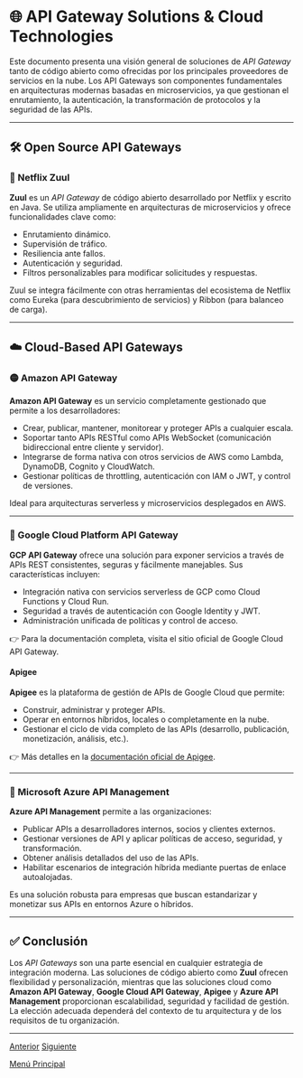 # 🌐 API Gateway Solutions & Cloud Technologies

Este documento presenta una visión general de soluciones de *API Gateway* tanto de código abierto como ofrecidas por los principales proveedores de servicios en la nube. Los API Gateways son componentes fundamentales en arquitecturas modernas basadas en microservicios, ya que gestionan el enrutamiento, la autenticación, la transformación de protocolos y la seguridad de las APIs.

---

## 🛠️ Open Source API Gateways

### 🔄 Netflix Zuul

**Zuul** es un *API Gateway* de código abierto desarrollado por Netflix y escrito en Java. Se utiliza ampliamente en arquitecturas de microservicios y ofrece funcionalidades clave como:

* Enrutamiento dinámico.
* Supervisión de tráfico.
* Resiliencia ante fallos.
* Autenticación y seguridad.
* Filtros personalizables para modificar solicitudes y respuestas.

Zuul se integra fácilmente con otras herramientas del ecosistema de Netflix como Eureka (para descubrimiento de servicios) y Ribbon (para balanceo de carga).

---

## ☁️ Cloud-Based API Gateways

### 🟡 Amazon API Gateway

**Amazon API Gateway** es un servicio completamente gestionado que permite a los desarrolladores:

* Crear, publicar, mantener, monitorear y proteger APIs a cualquier escala.
* Soportar tanto APIs RESTful como APIs WebSocket (comunicación bidireccional entre cliente y servidor).
* Integrarse de forma nativa con otros servicios de AWS como Lambda, DynamoDB, Cognito y CloudWatch.
* Gestionar políticas de throttling, autenticación con IAM o JWT, y control de versiones.

Ideal para arquitecturas serverless y microservicios desplegados en AWS.

---

### 🔵 Google Cloud Platform API Gateway

**GCP API Gateway** ofrece una solución para exponer servicios a través de APIs REST consistentes, seguras y fácilmente manejables. Sus características incluyen:

* Integración nativa con servicios serverless de GCP como Cloud Functions y Cloud Run.
* Seguridad a través de autenticación con Google Identity y JWT.
* Administración unificada de políticas y control de acceso.

👉 Para la documentación completa, visita el sitio oficial de Google Cloud API Gateway.

#### Apigee

**Apigee** es la plataforma de gestión de APIs de Google Cloud que permite:

* Construir, administrar y proteger APIs.
* Operar en entornos híbridos, locales o completamente en la nube.
* Gestionar el ciclo de vida completo de las APIs (desarrollo, publicación, monetización, análisis, etc.).

👉 Más detalles en la [documentación oficial de Apigee](https://cloud.google.com/apigee).

---

### 🔷 Microsoft Azure API Management

**Azure API Management** permite a las organizaciones:

* Publicar APIs a desarrolladores internos, socios y clientes externos.
* Gestionar versiones de API y aplicar políticas de acceso, seguridad, y transformación.
* Obtener análisis detallados del uso de las APIs.
* Habilitar escenarios de integración híbrida mediante puertas de enlace autoalojadas.

Es una solución robusta para empresas que buscan estandarizar y monetizar sus APIs en entornos Azure o híbridos.

---

## ✅ Conclusión

Los *API Gateways* son una parte esencial en cualquier estrategia de integración moderna. Las soluciones de código abierto como **Zuul** ofrecen flexibilidad y personalización, mientras que las soluciones cloud como **Amazon API Gateway**, **Google Cloud API Gateway**, **Apigee** y **Azure API Management** proporcionan escalabilidad, seguridad y facilidad de gestión. La elección adecuada dependerá del contexto de tu arquitectura y de los requisitos de tu organización.

---

[Anterior](https://github.com/wilfredoha/Software_Architecture_and_Design_of_Modern_Large_Scale_Systems/blob/main/04_Large_Scale_Systems_Architectural_Building_Blocks/05_API_Gateway.md)   [Siguiente](https://github.com/wilfredoha/Software_Architecture_and_Design_of_Modern_Large_Scale_Systems/blob/main/04_Large_Scale_Systems_Architectural_Building_Blocks/07_Content_Delivery_Network_-_CDN.md)

[Menú Principal](https://github.com/wilfredoha/Software_Architecture_and_Design_of_Modern_Large_Scale_Systems/tree/main)
